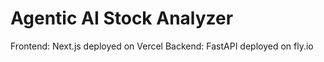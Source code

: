 # Agentic AI Stock Analyzer

Frontend: Next.js deployed on Vercel
Backend: FastAPI deployed on fly.io